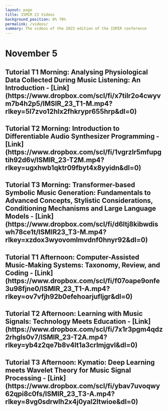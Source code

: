 ```yaml
---
layout: page
title: ISMIR 23 Videos
background_position: 0% 70%
permalink: /videos/
summary: The videos of the 2023 edition of the ISMIR conference
---
```


<h1> November 5 </h1>
<h2>Tutorial T1 Morning: Analysing Physiological Data Collected During Music Listening: An Introduction - 
[Link](https://www.dropbox.com/scl/fi/x7tilr2o4cwyvm7b4h2p5/IMSIR_23_T1-M.mp4?rlkey=5l7zvo12hlx2fhkrypr655hrp&dl=0) </h2>
<h2>Tutorial T2 Morning: Introduction to Differentiable Audio Synthesizer Programming - 
[Link](https://www.dropbox.com/scl/fi/1vgrzlr5mfupgtih92d6v/ISMIR_23-T2M.mp4?rlkey=ugxhwb1qktr09fbyt4x8yyidn&dl=0)</h2>
<h2>Tutorial T3 Morning: Transformer-based Symbolic Music Generation: Fundamentals to Advanced Concepts, Stylistic Considerations, Conditioning Mechanisms and Large Language Models - 
[Link](https://www.dropbox.com/scl/fi/d6ltj8kibwdiswh78ce1t/ISMIR23_T3-M.mp4?rlkey=xzdox3wyovomlmvdnf0hnyr92&dl=0)</h2>
<h2>Tutorial T1 Afternoon: Computer-Assisted Music-Making Systems: Taxonomy, Review, and Coding - 
[Link](https://www.dropbox.com/scl/fi/f07oape9onfe3u98fjne0/ISMIR_23_T1-A.mp4?rlkey=ov7vfjh92b0efehoarjufljgr&dl=0)</h2>
<h2>Tutorial T2 Afternoon: Learning with Music Signals: Technology Meets Education -
[Link](https://www.dropbox.com/scl/fi/7x1r3pgm4qdz2rhgls0v7/ISMIR_23-T2A.mp4?rlkey=yb4z2qe7b8v4lt1a3crlmjgvl&dl=0)</h2>
<h2>Tutorial T3 Afternoon: Kymatio: Deep Learning meets Wavelet Theory for Music Signal Processing -
[Link](https://www.dropbox.com/scl/fi/ybav7uvoqwy62qpi8c0fs/ISMIR_23_T3-A.mp4?rlkey=8vg0sdrwlh2x4j0yal2ltwioe&dl=0)</h2>
